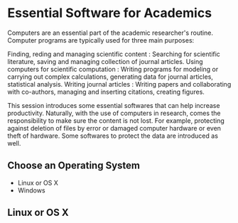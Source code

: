 # Essential Software for Academics

Computers are an essential part of the academic researcher's routine. Computer programs are typically used for three main purposes:

Finding, reding and managing scientific content
: Searching for scientific literature, saving and managing collection of journal articles.
Using computers for scientific computation
: Writing programs for modeling or carrying out complex calculations, generating data for journal articles, statistical analysis.
Writing journal articles
: Writing papers and collaborating with co-authors, managing and inserting citations, creating figures.

This session introduces some essential softwares that can help increase productivity. Naturally, with the use of computers in research, comes the responsibility to make sure the content is not lost. For example, protecting against deletion of files by error or damaged computer hardware or even theft of hardware. Some softwares to protect the data are introduced as well.

## Choose an Operating System

* Linux or OS X
* Windows

## Linux or OS X
